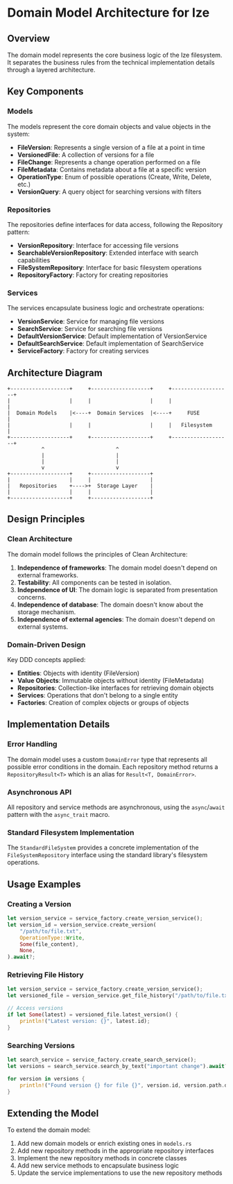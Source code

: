 # Domain Model Architecture for Ize

## Overview

The domain model represents the core business logic of the Ize filesystem. It separates the business rules from the technical implementation details through a layered architecture.

## Key Components

### Models

The models represent the core domain objects and value objects in the system:

- **FileVersion**: Represents a single version of a file at a point in time
- **VersionedFile**: A collection of versions for a file
- **FileChange**: Represents a change operation performed on a file
- **FileMetadata**: Contains metadata about a file at a specific version
- **OperationType**: Enum of possible operations (Create, Write, Delete, etc.)
- **VersionQuery**: A query object for searching versions with filters

### Repositories

The repositories define interfaces for data access, following the Repository pattern:

- **VersionRepository**: Interface for accessing file versions
- **SearchableVersionRepository**: Extended interface with search capabilities
- **FileSystemRepository**: Interface for basic filesystem operations
- **RepositoryFactory**: Factory for creating repositories

### Services

The services encapsulate business logic and orchestrate operations:

- **VersionService**: Service for managing file versions
- **SearchService**: Service for searching file versions
- **DefaultVersionService**: Default implementation of VersionService
- **DefaultSearchService**: Default implementation of SearchService
- **ServiceFactory**: Factory for creating services

## Architecture Diagram

```
+-------------------+     +-------------------+     +-------------------+
|                   |     |                   |     |                   |
|  Domain Models    |<----+  Domain Services  |<----+     FUSE          |
|                   |     |                   |     |   Filesystem      |
+-------------------+     +-------------------+     +-------------------+
           ^                       ^
           |                       |
           |                       |
           v                       v
+-------------------+     +-------------------+
|                   |     |                   |
|   Repositories    +---->+  Storage Layer    |
|                   |     |                   |
+-------------------+     +-------------------+
```

## Design Principles

### Clean Architecture

The domain model follows the principles of Clean Architecture:

1. **Independence of frameworks**: The domain model doesn't depend on external frameworks.
2. **Testability**: All components can be tested in isolation.
3. **Independence of UI**: The domain logic is separated from presentation concerns.
4. **Independence of database**: The domain doesn't know about the storage mechanism.
5. **Independence of external agencies**: The domain doesn't depend on external systems.

### Domain-Driven Design

Key DDD concepts applied:

- **Entities**: Objects with identity (FileVersion)
- **Value Objects**: Immutable objects without identity (FileMetadata)
- **Repositories**: Collection-like interfaces for retrieving domain objects
- **Services**: Operations that don't belong to a single entity
- **Factories**: Creation of complex objects or groups of objects

## Implementation Details

### Error Handling

The domain model uses a custom `DomainError` type that represents all possible error conditions in the domain. Each repository method returns a `RepositoryResult<T>` which is an alias for `Result<T, DomainError>`.

### Asynchronous API

All repository and service methods are asynchronous, using the `async`/`await` pattern with the `async_trait` macro.

### Standard Filesystem Implementation

The `StandardFileSystem` provides a concrete implementation of the `FileSystemRepository` interface using the standard library's filesystem operations.

## Usage Examples

### Creating a Version

```rust
let version_service = service_factory.create_version_service();
let version_id = version_service.create_version(
    "/path/to/file.txt",
    OperationType::Write,
    Some(file_content),
    None,
).await?;
```

### Retrieving File History

```rust
let version_service = service_factory.create_version_service();
let versioned_file = version_service.get_file_history("/path/to/file.txt").await?;

// Access versions
if let Some(latest) = versioned_file.latest_version() {
    println!("Latest version: {}", latest.id);
}
```

### Searching Versions

```rust
let search_service = service_factory.create_search_service();
let versions = search_service.search_by_text("important change").await?;

for version in versions {
    println!("Found version {} for file {}", version.id, version.path.display());
}
```

## Extending the Model

To extend the domain model:

1. Add new domain models or enrich existing ones in `models.rs`
2. Add new repository methods in the appropriate repository interfaces
3. Implement the new repository methods in concrete classes
4. Add new service methods to encapsulate business logic
5. Update the service implementations to use the new repository methods
